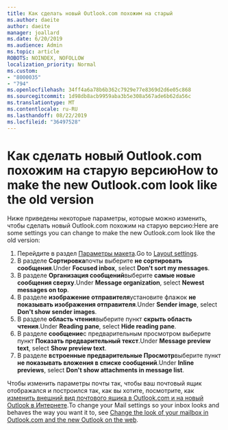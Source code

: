 ```yaml
---
title: Как сделать новый Outlook.com похожим на старый
ms.author: daeite
author: daeite
manager: joallard
ms.date: 6/20/2019
ms.audience: Admin
ms.topic: article
ROBOTS: NOINDEX, NOFOLLOW
localization_priority: Normal
ms.custom:
- "8000035"
- "794"
ms.openlocfilehash: 34ff4a6a78b6b362c7929e77e8369d2d6e05c868
ms.sourcegitcommit: 1d98db8acb9959aba3b5e308a567ade6b62da56c
ms.translationtype: MT
ms.contentlocale: ru-RU
ms.lasthandoff: 08/22/2019
ms.locfileid: "36497528"
---
```

# <a name="how-to-make-the-new-outlookcom-look-like-the-old-version"></a><span data-ttu-id="56f07-102">Как сделать новый Outlook.com похожим на старую версию</span><span class="sxs-lookup"><span data-stu-id="56f07-102">How to make the new Outlook.com look like the old version</span></span>

<span data-ttu-id="56f07-103">Ниже приведены некоторые параметры, которые можно изменить, чтобы сделать новый Outlook.com похожим на старую версию:</span><span class="sxs-lookup"><span data-stu-id="56f07-103">Here are some settings you can change to make the new Outlook.com look like the old version:</span></span>

1. <span data-ttu-id="56f07-104">Перейдите в раздел [Параметры макета](https://outlook.live.com/mail/options/mail/layout).</span><span class="sxs-lookup"><span data-stu-id="56f07-104">Go to [Layout settings](https://outlook.live.com/mail/options/mail/layout).</span></span>
1. <span data-ttu-id="56f07-105">В разделе **Сортировка**почты выберите **не сортировать сообщения**.</span><span class="sxs-lookup"><span data-stu-id="56f07-105">Under **Focused inbox**, select **Don't sort my messages**.</span></span>
1. <span data-ttu-id="56f07-106">В разделе **Организация сообщений**выберите **самые новые сообщения сверху**.</span><span class="sxs-lookup"><span data-stu-id="56f07-106">Under **Message organization**, select **Newest messages on top**.</span></span>
1. <span data-ttu-id="56f07-107">В разделе **изображение отправителя**установите флажок **не показывать изображения отправителя**.</span><span class="sxs-lookup"><span data-stu-id="56f07-107">Under **Sender image**, select **Don't show sender images**.</span></span>
1. <span data-ttu-id="56f07-108">В разделе **область чтения**выберите пункт **скрыть область чтения**.</span><span class="sxs-lookup"><span data-stu-id="56f07-108">Under **Reading pane**, select **Hide reading pane**.</span></span>
1. <span data-ttu-id="56f07-109">В разделе **сообщение**с предварительным просмотром выберите пункт **Показать предварительный текст**.</span><span class="sxs-lookup"><span data-stu-id="56f07-109">Under **Message preview text**, select **Show preview text**.</span></span>
1. <span data-ttu-id="56f07-110">В разделе **встроенные предварительные Просмотр**выберите пункт **не показывать вложения в списке сообщений**.</span><span class="sxs-lookup"><span data-stu-id="56f07-110">Under **Inline previews**, select **Don't show attachments in message list**.</span></span>

<span data-ttu-id="56f07-111">Чтобы изменить параметры почты так, чтобы ваш почтовый ящик отображался и построился так, как вы хотите, посмотрите, как [изменить внешний вид почтового ящика в Outlook.com и на новый Outlook в Интернете](https://support.office.com/article/b41c2ecb-f23c-42b3-b7f8-659646d5e58c?wt.mc_id=Office_Outlook_com_Alchemy).</span><span class="sxs-lookup"><span data-stu-id="56f07-111">To change your Mail settings so your inbox looks and behaves the way you want it to, see [Change the look of your mailbox in Outlook.com and the new Outlook on the web](https://support.office.com/article/b41c2ecb-f23c-42b3-b7f8-659646d5e58c?wt.mc_id=Office_Outlook_com_Alchemy).</span></span>